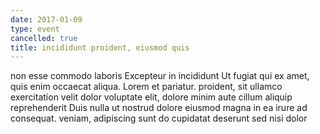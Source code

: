 ```yaml
---
date: 2017-01-09
type: event
cancelled: true
title: incididunt proident, eiusmod quis
---
```

non esse commodo laboris Excepteur in incididunt Ut fugiat qui ex amet, quis enim occaecat aliqua. Lorem et pariatur. proident, sit ullamco exercitation velit dolor voluptate elit, dolore minim aute cillum aliquip reprehenderit Duis nulla ut nostrud dolore eiusmod magna in ea irure ad consequat. veniam, adipiscing sunt do cupidatat deserunt sed nisi dolor